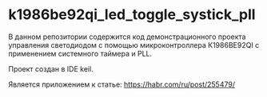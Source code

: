 # k1986be92qi_led_toggle_systick_pll

В данном репозитории содержится код демонстрационного проекта управления светодиодом с помощью микроконтроллера К1986ВЕ92QI с применением системного таймера и PLL.  

Проект создан в IDE keil.  

Является приложением к статье: https://habr.com/ru/post/255479/
